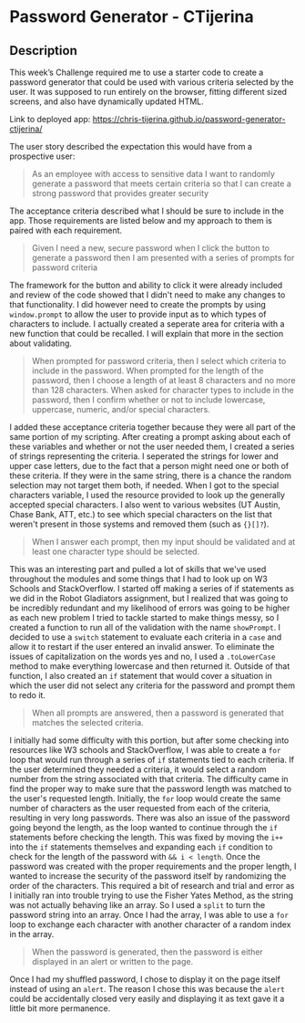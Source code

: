 # Password Generator - CTijerina

## Description 
This week’s Challenge required me to use a starter code to create a password generator that could be used with various criteria selected by the user. It was supposed to run entirely on the browser, fitting different sized screens, and also have dynamically updated HTML. 

Link to deployed app: https://chris-tijerina.github.io/password-generator-ctijerina/


The user story described the expectation this would have from a prospective user: 
>As an employee with access to sensitive data I want to randomly generate a password that meets certain criteria so that I can create a strong password that provides greater security


The acceptance criteria described what I should be sure to include in the app. Those requirements are listed below and my approach to them is paired with each requirement. 

>Given I need a new, secure password when I click the button to generate a password then I am presented with a series of prompts for password criteria

The framework for the button and ability to click it were already included and review of the code showed that I didn't need to make any changes to that functionality. I did however need to create the prompts by using ```window.prompt``` to allow the user to provide input as to which types of characters to include. I actually created a seperate area for criteria with a new function that could be recalled. I will explain that more in the section about validating. 

>When prompted for password criteria, then I select which criteria to include in the password. When prompted for the length of the password, then I choose a length of at least 8 characters and no more than 128 characters. When asked for character types to include in the password, then I confirm whether or not to include lowercase, uppercase, numeric, and/or special characters.

I added these acceptance criteria together because they were all part of the same portion of my scripting. After creating a prompt asking about each of these variables and whether or not the user needed them, I created a series of strings representing the criteria. I seperated the strings for lower and upper case letters, due to the fact that a person might need one or both of these criteria. If they were in the same string, there is a chance the random selection may not target them both, if needed. When I got to the special characters variable, I used the resource provided to look up the generally accepted special characters. I also went to various websites (UT Austin, Chase Bank, ATT, etc.) to see which special characters on the list that weren't present in those systems and removed them (such as ```{}[]?```). 

>When I answer each prompt, then my input should be validated and at least one character type should be selected.

This was an interesting part and pulled a lot of skills that we've used throughout the modules and some things that I had to look up on W3 Schools and StackOverflow. I started off making a series of if statements as we did in the Robot Gladiators assignment, but I realized that was going to be incredibly redundant and my likelihood of errors was going to be higher as each new problem I tried to tackle started to make things messy, so I created a function to run all of the validation with the name ```showPrompt```. I decided to use a ```switch``` statement to evaluate each criteria in a ```case``` and allow it to restart if the user entered an invalid answer. To eliminate the issues of capitalization on the words yes and no, I used a ```.toLowerCase``` method to make everything lowercase and then returned it. Outside of that function, I also created an ```if``` statement that would cover a situation in which the user did not select any criteria for the password and prompt them to redo it. 

>When all prompts are answered, then a password is generated that matches the selected criteria.

I initially had some difficulty with this portion, but after some checking into resources like W3 schools and StackOverflow, I was able to create a ```for``` loop that would run through a series of ```if``` statements tied to each criteria. If the user determined they needed a criteria, it would select a random number from the string associated with that criteria. The difficulty came in find the proper way to make sure that the password length was matched to the user's requested length. Initially, the ```for``` loop would create the same number of characters as the user requested from each of the criteria, resulting in very long passwords. There was also an issue of the password going beyond the length, as the loop wanted to continue through the ```if``` statements before checking the length. This was fixed by moving the ```i++``` into the ```if``` statements themselves and expanding each ```if``` condition to check for the length of the password with ```&& i < length```. Once the password was created with the proper requirements and the proper length, I wanted to increase the security of the password itself by randomizing the order of the characters. This required a bit of research and trial and error as I initially ran into trouble trying to use the Fisher Yates Method, as the string was not actually behaving like an array. So I used a ```split``` to turn the password string into an array. Once I had the array, I was able to use a ```for``` loop to exchange each character with another character of a random index in the array.


>When the password is generated, then the password is either displayed in an alert or written to the page.

Once I had my shuffled password, I chose to display it on the page itself instead of using an ```alert```. The reason I chose this was because the ```alert``` could be accidentally closed very easily and displaying it as text gave it a little bit more permanence. 
